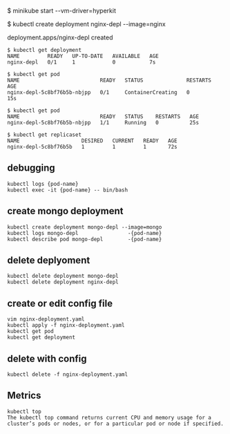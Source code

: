 $ minikube start --vm-driver=hyperkit

$ kubectl create deployment nginx-depl --image=nginx

deployment.apps/nginx-depl created

```
$ kubectl get deployment
NAME         READY   UP-TO-DATE   AVAILABLE   AGE
nginx-depl   0/1     1            0           7s
```


```
$ kubectl get pod
NAME                          READY   STATUS              RESTARTS   AGE
nginx-depl-5c8bf76b5b-nbjpp   0/1     ContainerCreating   0          15s
```


```
$ kubectl get pod
NAME                          READY   STATUS    RESTARTS   AGE
nginx-depl-5c8bf76b5b-nbjpp   1/1     Running   0          25s
```


```
$ kubectl get replicaset
NAME                    DESIRED   CURRENT   READY   AGE
nginx-depl-5c8bf76b5b   1         1         1       72s
```


## debugging
```
kubectl logs {pod-name}
kubectl exec -it {pod-name} -- bin/bash
```

## create mongo deployment
```
kubectl create deployment mongo-depl --image=mongo
kubectl logs mongo-depl                -{pod-name}
kubectl describe pod mongo-depl        -{pod-name}
```

## delete deplyoment
```
kubectl delete deployment mongo-depl
kubectl delete deployment nginx-depl
```

## create or edit config file
```
vim nginx-deployment.yaml
kubectl apply -f nginx-deployment.yaml
kubectl get pod
kubectl get deployment
```

## delete with config
```
kubectl delete -f nginx-deployment.yaml
```

## Metrics
```
kubectl top 
The kubectl top command returns current CPU and memory usage for a cluster’s pods or nodes, or for a particular pod or node if specified.
```